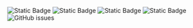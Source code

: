 ![Static Badge](https://img.shields.io/badge/blacklists-60-000000) ![Static Badge](https://img.shields.io/badge/blacklisted-2524277-cc0000) ![Static Badge](https://img.shields.io/badge/whitelisted-2244-00CC00) ![Static Badge](https://img.shields.io/badge/streaming_blacklist-28107-000000) ![GitHub issues](https://img.shields.io/github/issues/fabriziosalmi/blacklists)
